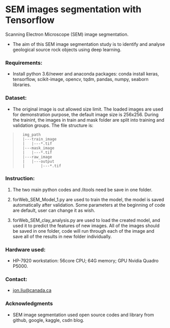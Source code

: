 # SEM images segmentation with Tensorflow

Scanning Electron Microscope (SEM) image segmentation.
* The aim of this SEM image segmentation study is to identify and analyse geological source rock objects using deep learning.    


### Requirements: 

* Install python 3.6/newer and anaconda packages: conda install keras, tensorflow, scikit-image, opencv, tqdm, pandas, numpy, seaborn libraries.


### Dataset: 

* The original image is out allowed size limit. The loaded images are used for demonstration purpose, the default image size is 256x256. During the trainint, the images in train and mask folder are split into training and validation groups. The file structure is:

>       img_path
>       |---train_image
>       |   |---*.tif
>       |---mask_image
>       |   |---*.tif
>       |---raw_image
>       |   |---output
>       |       |---*.tif


### Instruction:

   1. The two main python codes and /itools need be save in one folder.

   2. forWeb_SEM_Model_1.py are used to train the model, the model is saved automatically after validation. Some parameters at the beginning of code are default, user can change it as wish.

   3. forWeb_SEM_clay_analysis.py are used to load the created model, and used it to predict the features of new images. All of the images should be saved in one folder, code will run through each of the image and save all of the results in new folder individually.


### Hardware used: 

* HP-7920 workstation: 56core CPU; 64G memory; GPU Nvidia Quadro P5000.


### Contact: 

* jon.liu@canada.ca


### Acknowledgments

* SEM image segmentation used open source codes and library from github, google, kaggle, csdn blog.


